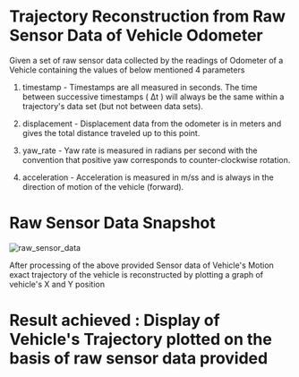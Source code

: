 # Trajectory Reconstruction from Raw Sensor Data of Vehicle Odometer

Given a set of raw sensor data collected by the readings of Odometer of a Vehicle containing the values of below mentioned 4 parameters

1) timestamp - Timestamps are all measured in seconds. The time between successive timestamps ( Δt ) will always be the same within a trajectory's data set (but not between data sets).

2) displacement - Displacement data from the odometer is in meters and gives the total distance traveled up to this point.

3) yaw_rate - Yaw rate is measured in radians per second with the convention that positive yaw corresponds to counter-clockwise rotation.

4) acceleration - Acceleration is measured in  m/ss  and is always in the direction of motion of the vehicle (forward).

# Raw Sensor Data Snapshot

![raw_sensor_data](https://user-images.githubusercontent.com/25223180/46579149-8b0aa280-ca29-11e8-808a-50228226a135.PNG)


After processing of the above provided Sensor data of Vehicle's Motion exact trajectory of the vehicle is reconstructed by plotting a graph of vehicle's X and Y position 


# Result achieved : Display of Vehicle's Trajectory plotted on the basis of raw sensor data provided
